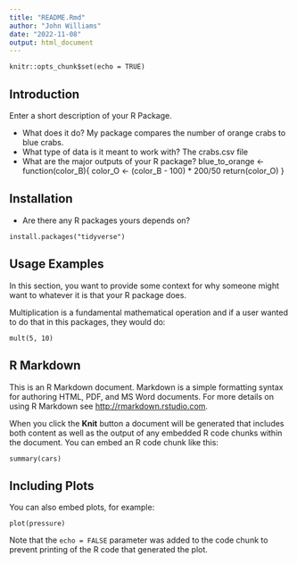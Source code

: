 ```yaml
---
title: "README.Rmd"
author: "John Williams"
date: "2022-11-08"
output: html_document
---
```


```{r setup, include=FALSE}
knitr::opts_chunk$set(echo = TRUE)
```

## Introduction
Enter a short description of your R Package.

+ What does it do? My package compares the number of orange crabs to blue crabs.
+ What type of data is it meant to work with? The crabs.csv file
+ What are the major outputs of your R package? blue_to_orange <-function(color_B){
  color_O <- (color_B - 100) * 200/50
  return(color_O)
}

## Installation

+ Are there any R packages yours depends on?

```{r}
install.packages("tidyverse")
```

## Usage Examples

In this section, you want to provide some context for why someone might want to whatever it is that your R package does.

Multiplication is a fundamental mathematical operation and if a user wanted to do that in this packages, they would do:

```{r}
mult(5, 10)
```
## R Markdown

This is an R Markdown document. Markdown is a simple formatting syntax for authoring HTML, PDF, and MS Word documents. For more details on using R Markdown see <http://rmarkdown.rstudio.com>.

When you click the **Knit** button a document will be generated that includes both content as well as the output of any embedded R code chunks within the document. You can embed an R code chunk like this:

```{r cars}
summary(cars)
```

## Including Plots

You can also embed plots, for example:

```{r pressure, echo=FALSE}
plot(pressure)
```

Note that the `echo = FALSE` parameter was added to the code chunk to prevent printing of the R code that generated the plot.
